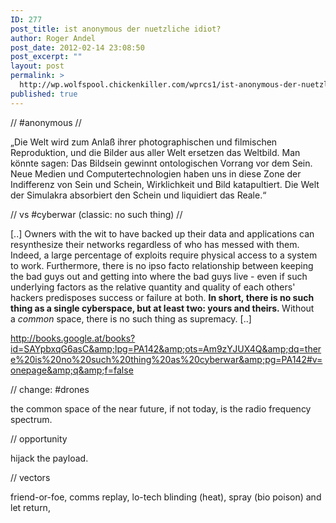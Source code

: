 ```yaml
---
ID: 277
post_title: ist anonymous der nuetzliche idiot?
author: Roger Andel
post_date: 2012-02-14 23:08:50
post_excerpt: ""
layout: post
permalink: >
  http://wp.wolfspool.chickenkiller.com/wprcs1/ist-anonymous-der-nuetzliche-idiot/
published: true
---
```

// #anonymous //

„Die Welt wird zum Anlaß ihrer photographischen und filmischen Reproduktion, und die Bilder aus aller Welt ersetzen das Weltbild. Man könnte sagen: Das Bildsein gewinnt ontologischen Vorrang vor dem Sein. Neue Medien und Computertechnologien haben uns in diese Zone der Indifferenz von Sein und Schein, Wirklichkeit und Bild katapultiert. Die Welt der Simulakra absorbiert den Schein und liquidiert das Reale.“

// vs #cyberwar (classic: no such thing) //

[..] Owners with the wit to have backed up their data and applications can resynthesize their networks regardless of who has messed with them. Indeed, a large percentage of exploits require physical access to a system to work. Furthermore, there is no ipso facto relationship between keeping the bad guys out and getting into where the bad guys live - even if such underlying factors as the relative quantity and quality of each others' hackers predisposes success or failure at both. <strong>In short, there is no such thing as a single cyberspace, but at least two: yours and theirs. </strong>Without a <em>common</em> space, there is no such thing as supremacy. [..]

<a href="http://books.google.at/books?id=SAYpbxqG6asC&amp;lpg=PA142&amp;ots=Am9zYJUX4Q&amp;dq=there%20is%20no%20such%20thing%20as%20cyberwar&amp;pg=PA142#v=onepage&amp;q&amp;f=false">http://books.google.at/books?id=SAYpbxqG6asC&amp;lpg=PA142&amp;ots=Am9zYJUX4Q&amp;dq=there%20is%20no%20such%20thing%20as%20cyberwar&amp;pg=PA142#v=onepage&amp;q&amp;f=false</a>

// change: #drones

the common space of the near future, if not today, is the radio frequency spectrum.

// opportunity

hijack the payload.

// vectors

friend-or-foe, comms replay, lo-tech blinding (heat), spray (bio poison) and let return,